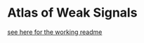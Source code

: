 # Atlas of Weak Signals

[see here for the working readme](https://colab.research.google.com/drive/10MLvLLhLlYDEtyld1Y9j9q_XgQ4TbyaX)